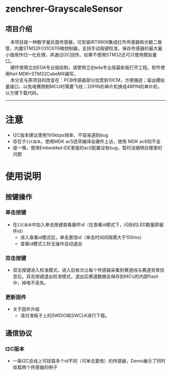 # zenchrer-GrayscaleSensor #
## 项目介绍 ##
&nbsp;&nbsp;&nbsp;&nbsp;本项目是一种数字量灰度传感器，可安装IRT9909集成红外传感器和光敏二极管，内置STM32F031C6T6微控制器，支持手动按键校准，保存传感器的最大最小值用作归一化处理，并通过I2C回传。如果不使用STM32还可只使用模拟量口。 <br>&nbsp;&nbsp;&nbsp;&nbsp;硬件使用立创EDA专业版绘制，请使用立创eda专业版最新版打开工程。软件使用Keil MDK+STM32CubeMX编写。<br>&nbsp;&nbsp;&nbsp;&nbsp;本分支与原项目的改变在：PCB传感器部分加宽到10CM，方便循迹；留出模拟量接口，以免电赛限制MCU时需要飞线；20PIN的单片机换成48PIN的单片机，以方便下载代码。
***
# 注意 #
+ I2C版本建议使用100kbps频率，不容易遇到bug
+ 存在于`I2C版本`，使用MDK ac5选项编译会硬件上访，使用 MDK ac6则不会
+ 提一嘴，使用Embedded IDE里面的ac5配置没有bug，暂时没搞明白哪里的问题
# **使用说明** #

## 按键操作
### 单击按键 ###
+ 在`I2C版本`中加入单击按键查看器件id（在查看id模式下，闪烁的LED数量即器件id）
  + 进入查看id模式后，单击更改id（单击时间间隔需大于100ms）
  + 查看id模式三秒无操作自动退出 
### 双击按键 ###
+ 双击按键进入校准模式，进入后依次让每个传感器采集到赛道线与赛道背景信息后，双击按键退出校准模式，退出后赛道数据会保存到MCU的内部flash中，掉电不丢失。
### 更新固件 ###
+ 关于固件升级
  + 请对准板子上的SWDIO和SWCLK进行下载。
## 通信协议
### I2C版本 ###
+ 一条I2C总线上可挂载多个id不同（可单击更改）的传感器，Demo展示了同时挂载两个传感器的例子